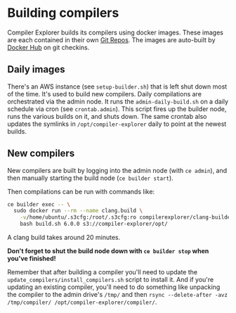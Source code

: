 # Building compilers

Compiler Explorer builds its compilers using docker images. These images are each contained in their own [Git Repos](https://github.com/search?q=topic%3Adocker-images+org%3Acompiler-explorer&type=Repositories). The images are auto-built by [Docker Hub](https://hub.docker.com/u/compilerexplorer) on git checkins.

## Daily images

There's an AWS instance (see `setup-builder.sh`) that is left shut down most of the time. It's used to build new
compilers. Daily compilations are orchestrated via the admin node. It runs the `admin-daily-build.sh` on a daily
schedule via cron (see `crontab.admin`). This script fires up the builder node, runs the various builds on it, and shuts down.
The same crontab also updates the symlinks in `/opt/compiler-explorer` daily to point at the newest builds.

## New compilers

New compilers are built by logging into the admin node (with `ce admin`), and then manually starting the build node (`ce builder start`).

Then compilations can be run with commands like:

```bash
ce builder exec -- \
  sudo docker run --rm --name clang.build \
    -v/home/ubuntu/.s3cfg:/root/.s3cfg:ro compilerexplorer/clang-builder \
    bash build.sh 6.0.0 s3://compiler-explorer/opt/
```

A clang build takes around 20 minutes.

**Don't forget to shut the build node down with `ce builder stop` when you've finished!**

Remember that after building a compiler you'll need to update the `update_compilers/install_compilers.sh` script
to install it. And if you're updating an existing compiler, you'll need to do something like unpacking the
compiler to the admin drive's `/tmp/` and then `rsync --delete-after -avz /tmp/compiler/ /opt/compiler-explorer/compiler/`.
